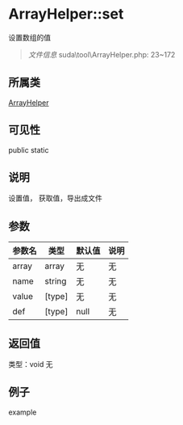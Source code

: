 # ArrayHelper::set
设置数组的值
> *文件信息* suda\tool\ArrayHelper.php: 23~172
## 所属类 

[ArrayHelper](../ArrayHelper.md)

## 可见性

  public  static
## 说明


设置值， 获取值，导出成文件

## 参数

| 参数名 | 类型 | 默认值 | 说明 |
|--------|-----|-------|-------|
| array |  array | 无 | 无 |
| name |  string | 无 | 无 |
| value |  [type] | 无 | 无 |
| def |  [type] | null | 无 |

## 返回值
类型：void
无

## 例子

example